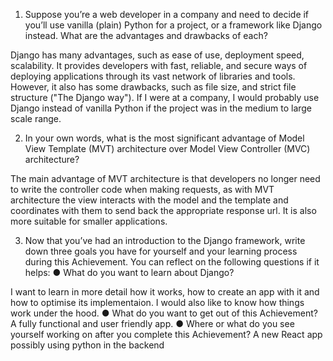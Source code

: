 1.	Suppose you’re a web developer in a company and need to decide if you’ll use vanilla (plain) Python for a project, or a framework like Django instead. What are the advantages and drawbacks of each?

Django has many advantages, such as ease of use, deployment speed, scalability. It provides developers with fast, reliable, and secure ways of deploying applications through its vast network of libraries and tools. However, it also has some drawbacks, such as file size, and strict file structure ("The Django way"). If I were at a company, I would probably use Django instead of vanilla Python if the project was in the medium to large scale range.

2.	In your own words, what is the most significant advantage of Model View Template (MVT) architecture over Model View Controller (MVC) architecture?

The main advantage of MVT architecture is that developers no longer need to write the controller code when making requests, as with MVT architecture the view interacts with the model and the template and coordinates with them to send back the appropriate response url. It is also more suitable for smaller applications.

3.	Now that you’ve had an introduction to the Django framework, write down three goals you have for yourself and your learning process during this Achievement. You can reflect on the following questions if it helps:
●	What do you want to learn about Django? 

I want to learn in more detail how it works, how to create an app with it and how to optimise its implementaion. I would also like to know how things work under the hood.
●	What do you want to get out of this Achievement? 
A fully functional and user friendly app.
●	Where or what do you see yourself working on after you complete this Achievement?
A new React app possibly using python in the backend

